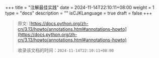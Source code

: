 +++
title = "注解最佳实践"
date = 2024-11-14T22:10:11+08:00
weight = 1
type = "docs"
description = ""
isCJKLanguage = true
draft = false
+++

> 原文: [https://docs.python.org/zh-cn/3.13/howto/annotations.html#annotations-howto](https://docs.python.org/zh-cn/3.13/howto/annotations.html#annotations-howto)
>
> 收录该文档的时间：`2024-11-14T22:10:11+08:00`
